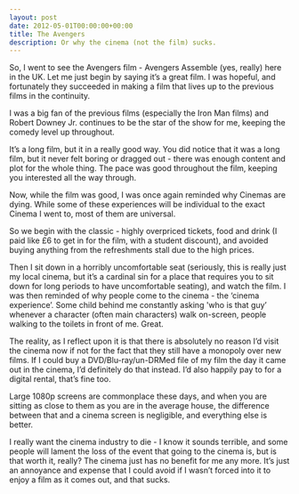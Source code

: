 ```yaml
---
layout: post
date: 2012-05-01T00:00:00+00:00
title: The Avengers
description: Or why the cinema (not the film) sucks.
---
```


So, I went to see the Avengers film - Avengers Assemble (yes, really) here in the UK. Let me just begin by saying it’s a great film. I was hopeful, and fortunately they succeeded in making a film that lives up to the previous films in the continuity.

I was a big fan of the previous films (especially the Iron Man films) and Robert Downey Jr. continues to be the star of the show for me, keeping the comedy level up throughout.

It’s a long film, but it in a really good way. You did notice that it was a long film, but it never felt boring or dragged out - there was enough content and plot for the whole thing. The pace was good throughout the film, keeping you interested all the way through.

Now, while the film was good, I was once again reminded why Cinemas are dying. While some of these experiences will be individual to the exact Cinema I went to, most of them are universal.

So we begin with the classic - highly overpriced tickets, food and drink (I paid like £6 to get in for the film, with a student discount), and avoided buying anything from the refreshments stall due to the high prices.

Then I sit down in a horribly uncomfortable seat (seriously, this is really just my local cinema, but it’s a cardinal sin for a place that requires you to sit down for long periods to have uncomfortable seating), and watch the film. I was then reminded of why people come to the cinema - the ‘cinema experience’. Some child behind me constantly asking 'who is that guy’ whenever a character (often main characters) walk on-screen, people walking to the toilets in front of me. Great.

The reality, as I reflect upon it is that there is absolutely no reason I’d visit the cinema now if not for the fact that they still have a monopoly over new films. If I could buy a DVD/Blu-ray/un-DRMed file of my film the day it came out in the cinema, I’d definitely do that instead. I’d also happily pay to for a digital rental, that’s fine too.

Large 1080p screens are commonplace these days, and  when you are sitting as close to them as you are in the average house, the difference between that and a cinema screen is negligible, and everything else is better.

I really want the cinema industry to die - I know it sounds terrible, and some people will lament the loss of the event that going to the cinema is, but is that worth it, really? The cinema just has no benefit for me any more. It’s just an annoyance and expense that I could avoid if I wasn’t forced into it to enjoy a film as it comes out, and that sucks.
